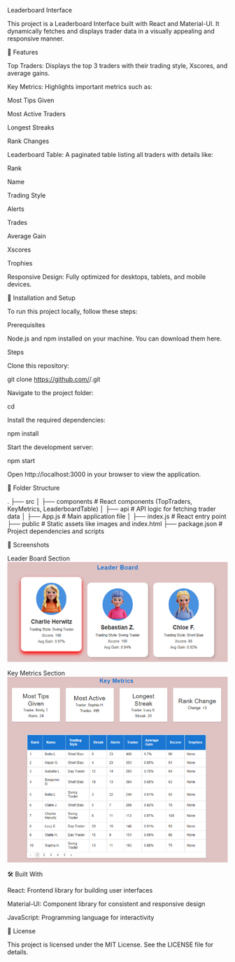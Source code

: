 Leaderboard Interface

This project is a Leaderboard Interface built with React and Material-UI. It dynamically fetches and displays trader data in a visually appealing and responsive manner.

🌟 Features

Top Traders:
Displays the top 3 traders with their trading style, Xscores, and average gains.

Key Metrics:
Highlights important metrics such as:

Most Tips Given

Most Active Traders

Longest Streaks

Rank Changes

Leaderboard Table:
A paginated table listing all traders with details like:

Rank

Name

Trading Style

Alerts

Trades

Average Gain

Xscores

Trophies

Responsive Design:
Fully optimized for desktops, tablets, and mobile devices.

🚀 Installation and Setup

To run this project locally, follow these steps:

Prerequisites

Node.js and npm installed on your machine. You can download them here.

Steps

Clone this repository:

git clone https://github.com/<your-github-username>/<repository-name>.git

Navigate to the project folder:

cd <repository-name>

Install the required dependencies:

npm install

Start the development server:

npm start

Open http://localhost:3000 in your browser to view the application.

📂 Folder Structure

.
├── src
│   ├── components       # React components (TopTraders, KeyMetrics, LeaderboardTable)
│   ├── api              # API logic for fetching trader data
│   ├── App.js           # Main application file
│   ├── index.js         # React entry point
├── public               # Static assets like images and index.html
├── package.json         # Project dependencies and scripts

📸 Screenshots

Leader Board Section
![alt text](image.png)


Key Metrics Section
![alt text](image-1.png)



🛠️ Built With

React: Frontend library for building user interfaces

Material-UI: Component library for consistent and responsive design

JavaScript: Programming language for interactivity



📝 License

This project is licensed under the MIT License. See the LICENSE file for details.

